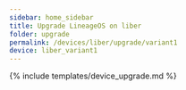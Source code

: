 ```yaml
---
sidebar: home_sidebar
title: Upgrade LineageOS on liber
folder: upgrade
permalink: /devices/liber/upgrade/variant1
device: liber_variant1
---
```

{% include templates/device_upgrade.md %}
